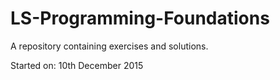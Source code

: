 # LS-Programming-Foundations

A repository containing exercises and solutions.

Started on: 10th December 2015
